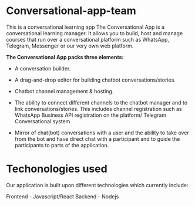 # Conversational-app-team
This is a conversational learning app
The Conversational App is a conversational learning manager.
It allows you to build, host and manage courses that run over a conversational platform
such as WhatsApp, Telegram, Messenger or our very own web platform.

**The Conversational App packs three elements:**

- A conversation builder.

- A drag-and-drop editor for building chatbot conversations/stories.

- Chatbot channel management & hosting.

- The ability to connect different channels to the chatbot manager and to link conversations/stories.
  This includes channel registration such as WhatsApp Business API registration on the platform/ Telegram
  Conversational system.
  
- Mirror of chat(bot) conversations with a user and the ability to take over from the bot
  and have direct chat with a participant and to guide the participants to parts of the application.

# Techonologies used

Our application is built upon different technologies which currently include:

Frontend - Javascript/React
Backend - Nodejs
